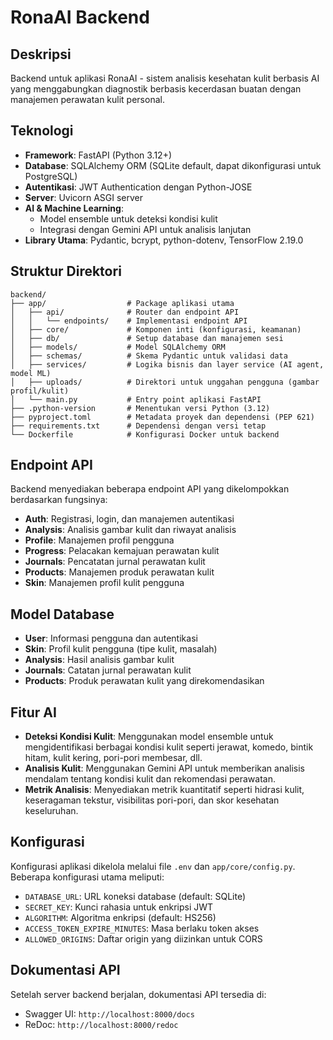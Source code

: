 # RonaAI Backend

## Deskripsi

Backend untuk aplikasi RonaAI - sistem analisis kesehatan kulit berbasis AI yang menggabungkan diagnostik berbasis kecerdasan buatan dengan manajemen perawatan kulit personal.

## Teknologi

- **Framework**: FastAPI (Python 3.12+)
- **Database**: SQLAlchemy ORM (SQLite default, dapat dikonfigurasi untuk PostgreSQL)
- **Autentikasi**: JWT Authentication dengan Python-JOSE
- **Server**: Uvicorn ASGI server
- **AI & Machine Learning**: 
  - Model ensemble untuk deteksi kondisi kulit
  - Integrasi dengan Gemini API untuk analisis lanjutan
- **Library Utama**: Pydantic, bcrypt, python-dotenv, TensorFlow 2.19.0

## Struktur Direktori

```
backend/
├── app/                  # Package aplikasi utama
│   ├── api/              # Router dan endpoint API
│   │   └── endpoints/    # Implementasi endpoint API
│   ├── core/             # Komponen inti (konfigurasi, keamanan)
│   ├── db/               # Setup database dan manajemen sesi
│   ├── models/           # Model SQLAlchemy ORM
│   ├── schemas/          # Skema Pydantic untuk validasi data
│   ├── services/         # Logika bisnis dan layer service (AI agent, model ML)
│   ├── uploads/          # Direktori untuk unggahan pengguna (gambar profil/kulit)
│   └── main.py           # Entry point aplikasi FastAPI
├── .python-version       # Menentukan versi Python (3.12)
├── pyproject.toml        # Metadata proyek dan dependensi (PEP 621)
├── requirements.txt      # Dependensi dengan versi tetap
└── Dockerfile            # Konfigurasi Docker untuk backend
```

## Endpoint API

Backend menyediakan beberapa endpoint API yang dikelompokkan berdasarkan fungsinya:

- **Auth**: Registrasi, login, dan manajemen autentikasi
- **Analysis**: Analisis gambar kulit dan riwayat analisis
- **Profile**: Manajemen profil pengguna
- **Progress**: Pelacakan kemajuan perawatan kulit
- **Journals**: Pencatatan jurnal perawatan kulit
- **Products**: Manajemen produk perawatan kulit
- **Skin**: Manajemen profil kulit pengguna

## Model Database

- **User**: Informasi pengguna dan autentikasi
- **Skin**: Profil kulit pengguna (tipe kulit, masalah)
- **Analysis**: Hasil analisis gambar kulit
- **Journals**: Catatan jurnal perawatan kulit
- **Products**: Produk perawatan kulit yang direkomendasikan

## Fitur AI

- **Deteksi Kondisi Kulit**: Menggunakan model ensemble untuk mengidentifikasi berbagai kondisi kulit seperti jerawat, komedo, bintik hitam, kulit kering, pori-pori membesar, dll.
- **Analisis Kulit**: Menggunakan Gemini API untuk memberikan analisis mendalam tentang kondisi kulit dan rekomendasi perawatan.
- **Metrik Analisis**: Menyediakan metrik kuantitatif seperti hidrasi kulit, keseragaman tekstur, visibilitas pori-pori, dan skor kesehatan keseluruhan.

## Konfigurasi

Konfigurasi aplikasi dikelola melalui file `.env` dan `app/core/config.py`. Beberapa konfigurasi utama meliputi:

- `DATABASE_URL`: URL koneksi database (default: SQLite)
- `SECRET_KEY`: Kunci rahasia untuk enkripsi JWT
- `ALGORITHM`: Algoritma enkripsi (default: HS256)
- `ACCESS_TOKEN_EXPIRE_MINUTES`: Masa berlaku token akses
- `ALLOWED_ORIGINS`: Daftar origin yang diizinkan untuk CORS

## Dokumentasi API

Setelah server backend berjalan, dokumentasi API tersedia di:
- Swagger UI: `http://localhost:8000/docs`
- ReDoc: `http://localhost:8000/redoc`